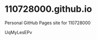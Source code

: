 # 110728000.github.io
Personal GitHub Pages site for 110728000



















































UqMyLesEPv
